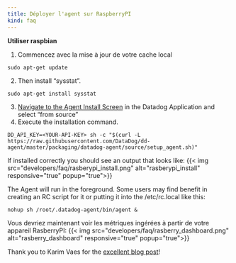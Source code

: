 ```yaml
---
title: Déployer l'agent sur RaspberryPI
kind: faq
---
```


**Utiliser raspbian**

1. Commencez avec la mise à jour de votre cache local
```
sudo apt-get update
```

2. Then install “sysstat”.
```
sudo apt-get install sysstat
```

3. [Navigate to the Agent Install Screen][1] in the Datadog Application and select “from source”
4. Execute the installation command.
```
DD_API_KEY=<YOUR-API-KEY> sh -c "$(curl -L https://raw.githubusercontent.com/DataDog/dd-agent/master/packaging/datadog-agent/source/setup_agent.sh)"
```

If installed correctly you should see an output that looks like:
{{< img src="developers/faq/rasberypi_install.png" alt="rasberypi_install"  responsive="true" popup="true">}}

The Agent will run in the foreground. Some users may find benefit in creating an RC script for it or putting it into the /etc/rc.local like this:
```
nohup sh /root/.datadog-agent/bin/agent &
```

Vous devriez maintenant voir les métriques ingérées à partir de votre appareil RasberryPI:
{{< img src="developers/faq/rasberry_dashboard.png" alt="rasberry_dashboard"  responsive="true" popup="true">}}

Thank you to Karim Vaes for the [excellent blog post][2]!

[1]: https://app.datadoghq.com/account/settings#agent/source
[2]: https://kvaes.wordpress.com/2015/12/29/datadog-on-raspberry-pi/
